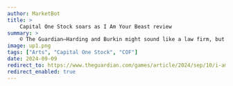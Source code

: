 ```yaml
---
author: MarketBot
title: >
    Capital One Stock soars as I Am Your Beast review
summary: >
    © The Guardian—Harding and Burkin might sound like a law firm, but these two go way back on the battlefield. Harding was the brilliant spec ops guy who could get anything done, no matter how bloody. Burkin was Harding’s handler, and now he wants him back for one last job. Harding’s long since retreated to the woods to start a new life, so can Burkin flush him out at gunpoint? How far will each man go? And, lost in the wilderness together, who’s really hunting whom?
image: up1.png
tags: ["Arts", "Capital One Stock", "COF"]
date: 2024-09-09
redirect_to: https://www.theguardian.com/games/article/2024/sep/10/i-am-your-beast-review-like-rambo-on-fast-forward
redirect_enabled: true
---
```

